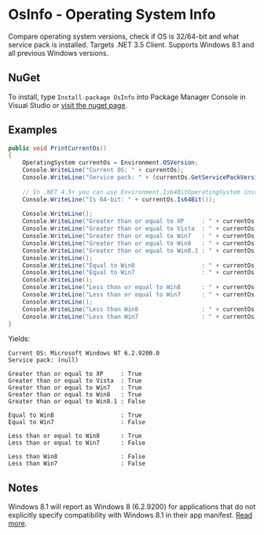 # OsInfo - Operating System Info
Compare operating system versions, check if OS is 32/64-bit and what service pack is installed.
Targets .NET 3.5 Client. Supports Windows 8.1 and all previous Windows versions.

## NuGet
To install, type ```Install-package OsInfo``` into Package Manager Console in Visual Studio or [visit the nuget page](http://www.nuget.org/packages/osinfo).

## Examples
```csharp
public void PrintCurrentOs()
{
    OperatingSystem currentOs = Environment.OSVersion;
    Console.WriteLine("Current OS: " + currentOs);
    Console.WriteLine("Service pack: " + (currentOs.GetServicePackVersion() ?? (object)"(null)"));
    
    // In .NET 4.5+ you can use Environment.Is64BitOperatingSystem instead
    Console.WriteLine("Is 64-bit: " + currentOs.Is64Bit()); 
    
    Console.WriteLine();
    Console.WriteLine("Greater than or equal to XP     : " + currentOs.IsGreaterThanOrEqualTo(OsVersion.WinXP));
    Console.WriteLine("Greater than or equal to Vista  : " + currentOs.IsGreaterThanOrEqualTo(OsVersion.Vista));
    Console.WriteLine("Greater than or equal to Win7   : " + currentOs.IsGreaterThanOrEqualTo(OsVersion.Win7));
    Console.WriteLine("Greater than or equal to Win8   : " + currentOs.IsGreaterThanOrEqualTo(OsVersion.Win8));
    Console.WriteLine("Greater than or equal to Win8.1 : " + currentOs.IsGreaterThanOrEqualTo(OsVersion.Win8Update1));
    Console.WriteLine();
    Console.WriteLine("Equal to Win8                   : " + currentOs.IsEqualTo(OsVersion.Win8));
    Console.WriteLine("Equal to Win7                   : " + currentOs.IsEqualTo(OsVersion.Win7));
    Console.WriteLine();
    Console.WriteLine("Less than or equal to Win8      : " + currentOs.IsLessThanOrEqualTo(OsVersion.Win8));
    Console.WriteLine("Less than or equal to Win7      : " + currentOs.IsLessThanOrEqualTo(OsVersion.Win7));
    Console.WriteLine();
    Console.WriteLine("Less than Win8                  : " + currentOs.IsLessThan(OsVersion.Win8));
    Console.WriteLine("Less than Win7                  : " + currentOs.IsLessThan(OsVersion.Win7));
}
```

Yields:
```
Current OS: Microsoft Windows NT 6.2.9200.0
Service pack: (null)

Greater than or equal to XP     : True
Greater than or equal to Vista  : True
Greater than or equal to Win7   : True
Greater than or equal to Win8   : True
Greater than or equal to Win8.1 : False

Equal to Win8                   : True
Equal to Win7                   : False

Less than or equal to Win8      : True
Less than or equal to Win7      : False

Less than Win8                  : False
Less than Win7                  : False
```

## Notes
Windows 8.1 will report as Windows 8 (6.2.9200) for applications that do not explicitly specify compatibility with Windows 8.1 in their app manifest. [Read more](http://stackoverflow.com/a/17406963/134761).
